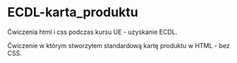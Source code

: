 # ECDL-karta_produktu
Ćwiczenia html i css podczas kursu UE - uzyskanie ECDL.


Ćwiczenie w którym stworzyłem standardową kartę produktu w HTML - bez CSS.
